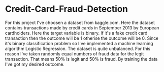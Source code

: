 # Credit-Card-Fraud-Detection

For this project I've choosen a dataset from kaggle.com. Here the dataset contains transactions made by credit cards in September 2013 by European cardholders. Here the target variable is binary. If it's a fake credit card transaction then the outcome will be 1 otherise the outcome will be 0. Since it's binary classification problem so I've implemented a machine learning algorithm Logistic Regression. The dataset is quite unbalanced. For this reason I've taken randomly equal numbers of fraud data for the legit transaction. That means 50% is legit and 50% is fraud. By training the data I've got my desired outcome.
